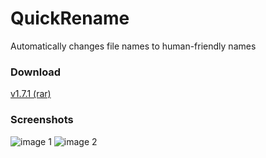 # QuickRename
Automatically changes file names to human-friendly names

### Download
[v1.7.1 (rar)](https://github.com/spixy/QuickRename/releases/download/1.7.1/QRename.rar)

### Screenshots
![image 1](https://cloud.githubusercontent.com/assets/4542110/8968480/cead3882-363d-11e5-81bb-ab561586b088.jpg)
![image 2](https://cloud.githubusercontent.com/assets/4542110/8968487/da591700-363d-11e5-85b7-daf37bcab53e.jpg)
